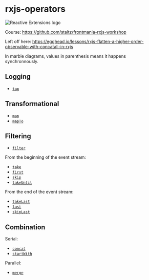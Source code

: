 # rxjs-operators

![Reactive Extensions logo](http://reactivex.io/assets/Rx_Logo_S.png)

Course: https://github.com/staltz/frontmania-rxjs-workshop

Left off here: https://egghead.io/lessons/rxjs-flatten-a-higher-order-observable-with-concatall-in-rxjs

In marble diagrams, values in parenthesis means it happens synchronnously.

## Logging

* [`tap`](./src/operators/tap.js)

## Transformational

* [`map`](./src/operators/map.js)
* [`mapTo`](./src/operators/mapTo.js)

## Filtering

* [`filter`](./src/operators/filter.js)

From the beginning of the event stream:

* [`take`](./src/operators/take.js)
* [`first`](./src/operators/first.js)
* [`skip`](./src/operators/skip.js)
* [`takeUntil`](./src/operators/takeUntil.js)

From the end of the event stream:

* [`takeLast`](./src/operators/takeLast.js)
* [`last`](./src/operators/last.js)
* [`skipLast`](./src/operators/skipLast.js)

## Combination

Serial:

* [`concat`](./src/operators/concat.js)
* [`startWith`](./src/operators/startWith.js)

Parallel:

* [`merge`](./src/operators/merge.js)
